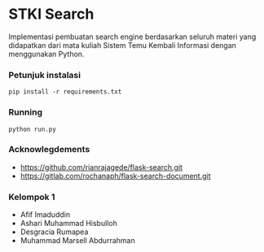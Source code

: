# STKI Search

Implementasi pembuatan search engine berdasarkan seluruh materi yang didapatkan dari mata kuliah Sistem Temu Kembali Informasi dengan menggunakan Python.

### Petunjuk instalasi
```
pip install -r requirements.txt
```

### Running 
```
python run.py
```

### Acknowlegdements
- https://github.com/rianrajagede/flask-search.git
- https://gitlab.com/rochanaph/flask-search-document.git

### Kelompok 1
- Afif Imaduddin
- Ashari Muhammad Hisbulloh
- Desgracia Rumapea
- Muhammad Marsell Abdurrahman

